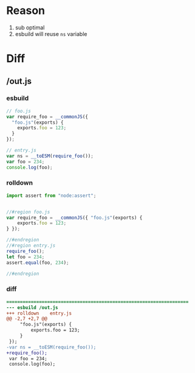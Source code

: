 # Reason
1. sub optimal
2. esbuild will reuse `ns` variable
# Diff
## /out.js
### esbuild
```js
// foo.js
var require_foo = __commonJS({
  "foo.js"(exports) {
    exports.foo = 123;
  }
});

// entry.js
var ns = __toESM(require_foo());
var foo = 234;
console.log(foo);
```
### rolldown
```js
import assert from "node:assert";


//#region foo.js
var require_foo = __commonJS({ "foo.js"(exports) {
	exports.foo = 123;
} });

//#endregion
//#region entry.js
require_foo();
let foo = 234;
assert.equal(foo, 234);

//#endregion
```
### diff
```diff
===================================================================
--- esbuild	/out.js
+++ rolldown	entry.js
@@ -2,7 +2,7 @@
     "foo.js"(exports) {
         exports.foo = 123;
     }
 });
-var ns = __toESM(require_foo());
+require_foo();
 var foo = 234;
 console.log(foo);

```